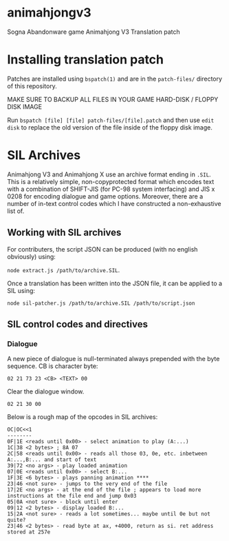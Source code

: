 # animahjongv3
Sogna Abandonware game Animahjong V3 Translation patch

# Installing translation patch
Patches are installed using `bspatch(1)` and are in the `patch-files/` directory of this repository.

MAKE SURE TO BACKUP ALL FILES IN YOUR GAME HARD-DISK / FLOPPY DISK IMAGE

Run `bspatch [file] [file] patch-files/[file].patch` and then use `edit disk` to replace the old version of the file inside of the floppy disk image.

# SIL Archives
Animahjong V3 and Animahjong X use an archive format ending in `.SIL`. This is a relatively simple, non-copyprotected format which encodes text with a combination of SHIFT-JIS (for PC-98 system interfacing) and JIS x 0208 for encoding dialogue and game options. Moreover, there are a number of in-text control codes which I have constructed a non-exhaustive list of.

## Working with SIL archives
For contributers, the script JSON can be produced (with no english obviously) using:

`node extract.js /path/to/archive.SIL`.

Once a translation has been written into the JSON file, it can be applied to a SIL using:

`node sil-patcher.js /path/to/archive.SIL /path/to/script.json`


## SIL control codes and directives
### Dialogue
A new piece of dialogue is null-terminated always prepended with the byte sequence. CB is character byte:

`02 21 73 23 <CB> <TEXT> 00`

Clear the dialogue window.

`02 21 30 00`

Below is a rough map of the opcodes in SIL archives:
```
OC|OC<<1
--------
0F|1E <reads until 0x00> - select animation to play (A:...)
1C|38 <2 bytes> ; 8A 07
2C|58 <reads until 0x00> - reads all those 03, 0e, etc. inbetween A:...,B:... and start of text
39|72 <no args> - play loaded animation
07|0E <reads until 0x00> - select B:...
1F|3E <6 bytes> - plays panning animation ****
23|46 <not sure> - jumps to the very end of the file
17|2E <no args> - at the end of the file ; appears to load more instructions at the file end and jump 0x03
05|0A <not sure> - block until enter
09|12 <2 bytes> - display loaded B:...
15|2A <not sure> - reads a lot sometimes... maybe until 0e but not quite?
23|46 <2 bytes> - read byte at ax, +4000, return as si. ret address stored at 257e
```
